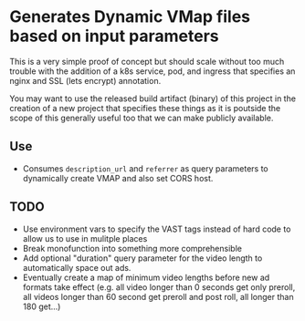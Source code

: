 # Generates Dynamic VMap files based on input parameters
This is a very simple proof of concept but should scale without too much trouble with the addition of a k8s service, pod, and ingress that specifies an nginx and SSL (lets encrypt) annotation. 

You may want to use the released build artifact (binary) of this project in the creation of a new project that specifies these things as it is poutside the scope of this generally useful too that we can make publicly available.   

## Use
* Consumes `description_url` and `referrer` as query parameters to dynamically create VMAP and also set CORS host.

## TODO
* Use environment vars to specify the VAST tags instead of hard code to allow us to use in mulitple places
* Break monofunction into something more comprehensible
* Add optional "duration" query parameter for the video length to automatically space out ads.  
* Eventually create a map of minimum video lengths before new ad formats take effect (e.g. all video longer than 0 seconds get only preroll, all videos longer than 60 second get preroll and post roll, all longer than 180 get...)
